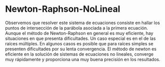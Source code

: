 # Newton-Raphson-NoLineal

Observemos que resolver este sistema de ecuaciones consiste en hallar los puntos de intersección de la parábola asociada a la primera ecuación. Aunque el método de Newton-Raphson en general es muy eficiente, hay situaciones en que presenta dificultades. Un caso especial es en el de las raíces múltiples. En algunos casos es posible que para raíces simples se presenten dificultades por su lenta convergencia. El método de newton es eficiente en la solución de sistemas de ecuaciones no lineales, converge muy rápidamente y proporciona una muy buena precisión en los resultados. 
